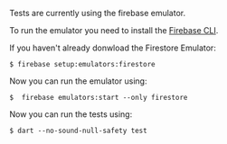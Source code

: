 Tests are currently using the firebase emulator.

To run the emulator you need to install the [Firebase CLI](https://firebase.google.com/docs/cli).  

If you haven't already donwload the Firestore Emulator:
```
$ firebase setup:emulators:firestore
```

Now you can run the emulator using: 
```
$  firebase emulators:start --only firestore
```

Now you can run the tests using:
```
$ dart --no-sound-null-safety test
```